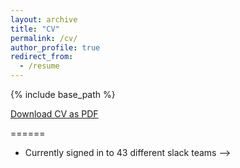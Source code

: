 ```yaml
---
layout: archive
title: "CV"
permalink: /cv/
author_profile: true
redirect_from:
  - /resume
---
```


{% include base_path %}
<div class="cv-download-links">
  <a href="{{ base_path }}/files/cv.pdf" class="btn btn--primary">Download CV as PDF</a>
</div>



<!--
EDUCATION
======
* M.S. in Instrument Science and Technology🔬, Dalian University of Technology, 2026 (expected)
  * GPA：83/100
  * Supervisor：Donghan Ma
* B.S. in Robotics🤖, Beijing University of Chemical Technology, 2023
  * GPA：87/100（TOP5-10%）

WORK EXPERIENCE
======
* Spring 2022：
  * Beijing University of Chemical Technology
  * Duties includes： Wetlab
  * Supervisor：Yue Feng

* Fall 2024: 
  * Dalian University of Technology
  * Duties included：
  * Supervisor：Donghan Ma

* Fall 2024 - Present：
  * Dalian University of Technology
  * Duties included：
  * Supervisor：Donghan Ma
  
SKILLS
======
* Languages：English(high), Chinese(native)
* Techical Skills：C++, Python, MATLAB, CAD, SOLIDWORKS, LabVIEW

<!--
Publications
======
  <ul>{% for post in site.publications reversed %}
    {% include archive-single-cv.html %}
  {% endfor %}</ul>
  
Talks
======
  <ul>{% for post in site.talks reversed %}
    {% include archive-single-talk-cv.html  %}
  {% endfor %}</ul>
  
Teaching
======
  <ul>{% for post in site.teaching reversed %}
    {% include archive-single-cv.html %}
  {% endfor %}</ul>
  
Service and leadership
-->
======
* Currently signed in to 43 different slack teams
-->
